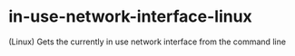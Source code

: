 # in-use-network-interface-linux
(Linux) Gets the currently in use network interface from the command line
